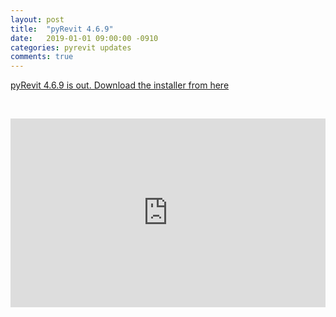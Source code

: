 ```yaml
---
layout: post
title:  "pyRevit 4.6.9"
date:   2019-01-01 09:00:00 -0910
categories: pyrevit updates
comments: true
---
```


[pyRevit 4.6.9 is out. Download the installer from here](https://github.com/eirannejad/pyRevit/releases)

&nbsp;

<div style='position: relative; width: 100%; height: 0px; padding-bottom: 60%;'>
<iframe style='position: absolute; left: 0px; top: 0px; width: 100%; height: 100%' src="https://www.youtube.com/embed/1s6JZOBVAHs" frameborder="0" allowfullscreen></iframe>
</div>
